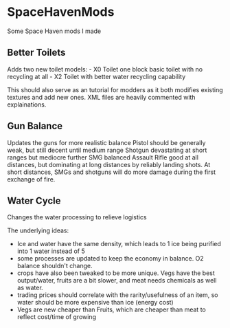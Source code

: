 # SpaceHavenMods
Some Space Haven mods I made

## Better Toilets
Adds two new toilet models:
  	- X0 Toilet one block basic toilet with no recycling at all
  	- X2 Toilet with better water recycling capability
  
  This should also serve as an tutorial for modders as it both modifies existing textures and add new ones. XML files are heavily commented with explainations. 
  
## Gun Balance
Updates the guns for more realistic balance
  	Pistol should be generally weak, but still decent until medium range
  	Shotgun devastating at short ranges but mediocre further
  	SMG balanced
  	Assault Rifle good at all distances, but dominating at long distances by reliably landing shots. At short distances, SMGs and shotguns will do more damage during the first exchange of fire. 
    
## Water Cycle
Changes the water processing to relieve logistics
  
  The underlying ideas:
  - Ice and water have the same density, which leads to 1 ice being purified into 1 water instead of 5
  - some processes are updated to keep the economy in balance. O2 balance shouldn't change. 
  - crops have also been tweaked to be more unique. Vegs have the best output/water, fruits are a bit slower, and meat needs chemicals as well as water. 
  - trading prices should correlate with the rarity/usefulness of an item, so water should be more expensive than ice (energy cost)
  - Vegs are new cheaper than Fruits, which are cheaper than meat to reflect cost/time of growing
  
